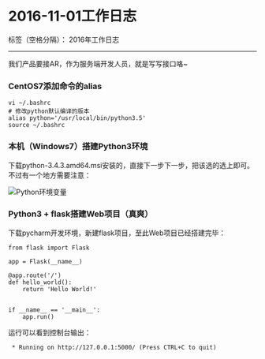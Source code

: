 ﻿# 2016-11-01工作日志

标签（空格分隔）： 2016年工作日志

---

我们产品要接AR，作为服务端开发人员，就是写写接口咯~

### CentOS7添加命令的alias

```
vi ~/.bashrc
# 修改python默认编译的版本
alias python='/usr/local/bin/python3.5'
source ~/.bashrc
```

### 本机（Windows7）搭建Python3环境

下载python-3.4.3.amd64.msi安装的，直接下一步下一步，把该选的选上即可。不过有一个地方需要注意：

![Python环境变量][1]

  [1]: https://img.alicdn.com/imgextra/i3/2462471552/TB2_VFnbrmI.eBjy1zjXXaq5VXa_!!2462471552.png
  
### Python3 + flask搭建Web项目（真爽）

下载pycharm开发环境，新建flask项目，至此Web项目已经搭建完毕：

```
from flask import Flask

app = Flask(__name__)

@app.route('/')
def hello_world():
    return 'Hello World!'


if __name__ == '__main__':
    app.run()
```

运行可以看到控制台输出：

```
 * Running on http://127.0.0.1:5000/ (Press CTRL+C to quit)
```